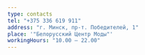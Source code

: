 ```yaml
---
type: contacts
tel: "+375 336 619 911"
address: "г. Минск, пр-т. Победителей, 1"
place: '"Белорусский Центр Моды"'
workingHours: "10.00 — 22.00"
---
```

